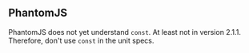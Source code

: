 
## PhantomJS

PhantomJS does not yet understand `const`.  At least not in version 2.1.1.  Therefore, don't use `const` in the unit
specs.
